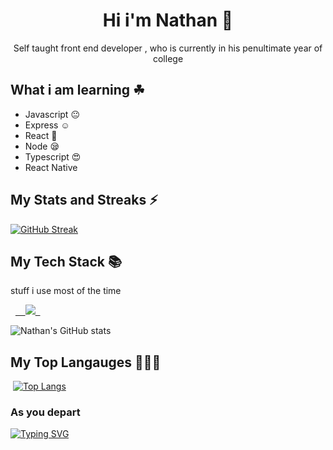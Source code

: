 

<h1 align ="center"> Hi i'm Nathan 🤘</h1>

 <p align ="center" >Self taught front end developer ,
who is currently in his penultimate year of college</p>

## What i am learning ☘

- Javascript 😐
- Express ☺
- React 🤑
- Node 😪
- Typescript 😍
- React Native

## My Stats and Streaks ⚡
[![GitHub Streak](https://github-readme-streak-stats.herokuapp.com?user=Nathan-Somto&theme=synthwave)](https://git.io/streak-stats)

## My Tech Stack 📚

stuff i use most of the time

<p align="left">
  <a href="https://skillicons.dev">
    <img src="https://skillicons.dev/icons?i=git,c,js,html,css,express,tailwind,ts,nodejs,mongodb,react,nextjs&theme=dark" />
  </a>
</p>

![Nathan's GitHub stats](https://github-readme-stats.vercel.app/api?username=Nathan-Somto&show_icons=true&theme=synthwave)

## My Top Langauges 👨‍💻🤓

 [![Top Langs](https://github-readme-stats.vercel.app/api/top-langs/?username=Nathan-Somto&layout=compact)](https://github.com/anuraghazra/github-readme-stats)
 
### As you depart

 [![Typing SVG](http://readme-typing-svg.herokuapp.com?font=Fira+Code&weight=300&pause=1000&color=5023F7&center=true&vCenter=true&width=435&lines=May+the+force+be+with+you)](https://git.io/typing-svg)
 
<!---
wildcatmidnight883/wildcatmidnight883 is a ✨ special ✨ repository because its `README.md` (this file) appears on your GitHub profile.
You can click the Preview link to take a look at your changes.
--->
